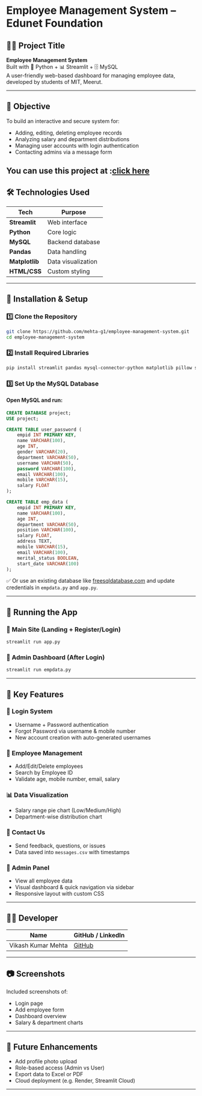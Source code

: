 
# Employee Management System – Edunet Foundation

## 👨‍💼 Project Title
**Employee Management System**  
Built with 🐍 Python + 📊 Streamlit + 🗄️ MySQL  
A user-friendly web-based dashboard for managing employee data, developed by students of MIT, Meerut.

---

## 🧠 Objective

To build an interactive and secure system for:
- Adding, editing, deleting employee records
- Analyzing salary and department distributions
- Managing user accounts with login authentication
- Contacting admins via a message form

You can use this project at :[click here](https://emp-system.streamlit.app/)
---

## 🛠️ Technologies Used

| Tech | Purpose |
|------|---------|
| **Streamlit** | Web interface |
| **Python** | Core logic |
| **MySQL** | Backend database |
| **Pandas** | Data handling |
| **Matplotlib** | Data visualization |
| **HTML/CSS** | Custom styling |

---

## 🔧 Installation & Setup

### 1️⃣ Clone the Repository

```bash
git clone https://github.com/mehta-g1/employee-management-system.git
cd employee-management-system
```

### 2️⃣ Install Required Libraries

```bash
pip install streamlit pandas mysql-connector-python matplotlib pillow streamlit-option-menu
```

### 3️⃣ Set Up the MySQL Database

#### Open MySQL and run:

```sql
CREATE DATABASE project;
USE project;

CREATE TABLE user_password (
    empid INT PRIMARY KEY,
    name VARCHAR(100),
    age INT,
    gender VARCHAR(20),
    department VARCHAR(50),
    username VARCHAR(50),
    password VARCHAR(100),
    email VARCHAR(100),
    mobile VARCHAR(15),
    salary FLOAT
);

CREATE TABLE emp_data (
    empid INT PRIMARY KEY,
    name VARCHAR(100),
    age INT,
    department VARCHAR(50),
    position VARCHAR(100),
    salary FLOAT,
    address TEXT,
    mobile VARCHAR(15),
    email VARCHAR(100),
    merital_status BOOLEAN,
    start_date VARCHAR(100)
);
```

✅ Or use an existing database like [freesqldatabase.com](https://www.freesqldatabase.com/) and update credentials in `empdata.py` and `app.py`.

---

## 🚀 Running the App

### 🔹 Main Site (Landing + Register/Login)

```bash
streamlit run app.py
```

### 🔹 Admin Dashboard (After Login)

```bash
streamlit run empdata.py
```

---

## 🎯 Key Features

### 👤 Login System
- Username + Password authentication
- Forgot Password via username & mobile number
- New account creation with auto-generated usernames

### 🧾 Employee Management
- Add/Edit/Delete employees
- Search by Employee ID
- Validate age, mobile number, email, salary

### 📊 Data Visualization
- Salary range pie chart (Low/Medium/High)
- Department-wise distribution chart

### 📩 Contact Us
- Send feedback, questions, or issues
- Data saved into `messages.csv` with timestamps

### 📁 Admin Panel
- View all employee data
- Visual dashboard & quick navigation via sidebar
- Responsive layout with custom CSS

---

## 🧑‍💻 Developer

| Name | GitHub / LinkedIn |
|------|--------------------|
| Vikash Kumar Mehta | [GitHub](https://github.com/Mehta-g1) |


---

## 📷 Screenshots

Included screenshots of:
- Login page
- Add employee form
- Dashboard overview
- Salary & department charts

---

## 📌 Future Enhancements

- Add profile photo upload
- Role-based access (Admin vs User)
- Export data to Excel or PDF
- Cloud deployment (e.g. Render, Streamlit Cloud)

---
